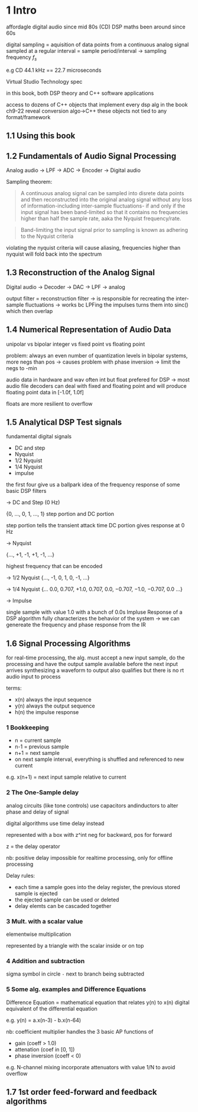 # 1 Intro

affordagle digital audio since mid 80s (CD)
DSP maths been around since 60s

digital sampling = aquisition of data points from a continuous analog signal
sampled at a regular interval = sample period/interval
-> sampling frequency $f_s$

e.g CD 44.1 kHz == 22.7 microseconds

Virtual Studio Technology spec

in this book, both DSP theory and C++ software applications

access to dozens of C++ objects that implement every dsp alg in the book
ch9-22 reveal conversion algo->C++
these objects not tied to any format/framework

## 1.1 Using this book

## 1.2 Fundamentals of Audio Signal Processing

Analog audio -> LPF -> ADC -> Encoder -> Digital audio

Sampling theorem:

> A continuous analog signal can be sampled into disrete data points and then reconstructed into the original analog signal without any loss of information-including inter-sample fluctuations- if and only if the input signal has been band-limited so that it contains no frequencies higher than half the sample rate, aaka the Nyquist frequency/rate.

> Band-limiting the input signal prior to sampling is known as adhering to the Nyquist criteria

violating the nyquist criteria will cause aliasing, frequencies higher than nyquist will fold back into the spectrum

## 1.3 Reconstruction of the Analog Signal

Digital audio -> Decoder -> DAC -> LPF -> analog

output filter = reconstruction filter
-> is responsible for recreating the inter-sample fluctuations
-> works bc LPFing the impulses turns them into sinc() which then overlap

## 1.4 Numerical Representation of Audio Data

unipolar vs bipolar
integer vs fixed point vs floating point

problem: always an even number of quantization levels
in bipolar systems, more negs than pos
-> causes problem with phase inversion
-> limit the negs to -min

audio data in hardware and wav often int
but float prefered for DSP
-> most audio file decoders can deal with fixed and floating point and will produce floating point data in [-1.0f, 1.0f]

floats are more resilient to overflow

## 1.5 Analytical DSP Test signals

fundamental digital signals
- DC and step
- Nyquist
- 1/2 Nyquist
- 1/4 Nyquist
- impulse

the first four give us a ballpark idea of the frequency response of some basic DSP filters

-> DC and Step (0 Hz)

{0, ..., 0, 1, ..., 1}
step portion and DC portion

step portion tells the transient attack time
DC portion gives response at 0 Hz

-> Nyquist

{..., +1, -1, +1, -1, ...}

highest frequency that can be encoded

-> 1/2 Nyquist
{..., -1, 0, 1, 0, -1, ...}

-> 1/4 Nyquist
{... 0.0, 0.707, +1.0, 0.707, 0.0, −0.707, −1.0, −0.707, 0.0 ...}

-> Impulse

single sample with value 1.0 with a bunch of 0.0s
Impluse Response of a DSP algorithm fully characterizes the behavior of the system
-> we can genereate the frequency and phase response from the IR

## 1.6 Signal Processing Algorithms

for real-time processing, the alg. must accept a new input sample, do the processing and have the output sample available before the next input arrives
synthesizing a waveform to output also qualifies but there is no rt audio input to process

terms:
- x(n) always the input sequence
- y(n) always the output sequence
- h(n) the impulse response

### 1 Bookkeeping

- n = current sample
- n-1 = previous sample
- n+1 = next sample
- on next sample interval, everything is shuffled and referenced to new current

e.g. x(n+1) = next input sample relative to current

### 2 The One-Sample delay

analog circuits (like tone controls) use capacitors andinductors to alter phase and delay of signal

digital algorithms use time delay instead

represented with a box with z^int
neg for backward, pos for forward

z = the delay operator

nb: positive delay impossible for realtime processing, only for offline processing

Delay rules:
- each time a sample goes into the delay register, the previous stored sample is ejected
- the ejected sample can be used or deleted
- delay elemts can be cascaded together

### 3 Mult. with a scalar value

elementwise multiplication

represented by a triangle with the scalar inside or on top

### 4 Addition and subtraction

sigma symbol in circle
`-` next to branch being subtracted

### 5 Some alg. examples and Difference Equations

Difference Equation = mathematical equation that relates y(n) to x(n)
digital equivalent of the differential equation

e.g.
y(n) = a.x(n-3) - b.x(n-64)

nb: coefficient multiplier handles the 3 basic AP functions of
- gain (coeff > 1.0)
- attenation (coef in [0, 1])
- phase inversion (coeff < 0)

e.g. N-channel mixing incorporate attenuators with value 1/N to avoid overflow

## 1.7 1st order feed-forward and feedback algorithms
